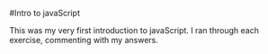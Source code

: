 #Intro to javaScript

This was my very first introduction to javaScript. I ran through each exercise, commenting with my answers.
